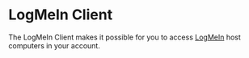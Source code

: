 # LogMeIn Client

The LogMeIn Client makes it possible for you to access [LogMeIn](https://www.logmein.com/) host computers in your account.
